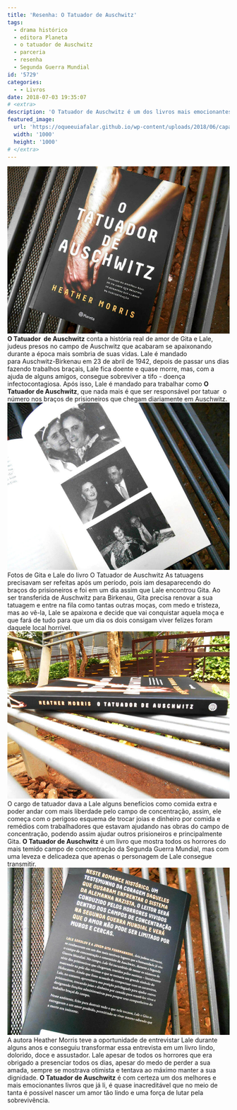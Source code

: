 ```yaml
---
title: 'Resenha: O Tatuador de Auschwitz'
tags:
  - drama histórico
  - editora Planeta
  - o tatuador de Auschwitz
  - parceria
  - resenha
  - Segunda Guerra Mundial
id: '5729'
categories:
  - - Livros
date: 2018-07-03 19:35:07
# <extra>
description: 'O Tatuador de Auschwitz é um dos livros mais emocionantes e bonitos que já li. No meio dos horrores da guerra ainda há esperança de sobrevivência e amor.'
featured_image: 
  url: 'https://oqueeuiafalar.github.io/wp-content/uploads/2018/06/capa-livro-o-tatuador-de-auschwitz.jpg'
  width: '1000'
  height: '1000'
# </extra>
---
```


![capa do livro - o tatuador de auschwitz](/wp-content/uploads/2018/06/capa-livro-o-tatuador-de-auschwitz.jpg "capa do livro - o tatuador de auschwitz") **O Tatuador  de Auschwitz** conta a história real de amor de Gita e Lale, judeus presos no campo de Auschwitz que acabaram se apaixonando durante a época mais sombria de suas vidas. Lale é mandado para Auschwitz-Birkenau em 23 de abril de 1942, depois de passar uns dias fazendo trabalhos braçais, Lale fica doente e quase morre, mas, com a ajuda de alguns amigos, consegue sobreviver a tifo - doença infectocontagiosa. Após isso, Lale é mandado para trabalhar como **O Tatuador de Auschwitz**, que nada mais é que ser responsável por tatuar  o número nos braços de prisioneiros que chegam diariamente em Auschwitz. ![fotos do livro o tatuador de Auschwitz](/wp-content/uploads/2018/07/fotos-livro-o-tatuador-de-auschwitz.jpg "fotos do livro o tatuador de Auschwitz") Fotos de Gita e Lale do livro O Tatuador de Auschwitz As tatuagens precisavam ser refeitas após um período, pois iam desaparecendo do braços do prisioneiros e foi em um dia assim que Lale encontrou Gita. Ao ser transferida de Auschwitz para Birkenau, Gita precisa renovar a sua tatuagem e entre na fila como tantas outras moças, com medo e tristeza, mas ao vê-la, Lale se apaixona e decide que vai conquistar aquela moça e que fará de tudo para que um dia os dois consigam viver felizes foram daquele local horrível. ![lombada do livro o tatuador de Auschwitz](/wp-content/uploads/2018/07/lombada-livro-o-tatuador-de-auschwitz.jpg "lombada do livro o tatuador de Auschwitz") O cargo de tatuador dava a Lale alguns benefícios como comida extra e poder andar com mais liberdade pelo campo de concentração, assim, ele começa com o perigoso esquema de trocar joias e dinheiro por comida e remédios com trabalhadores que estavam ajudando nas obras do campo de concentração, podendo assim ajudar outros prisioneiros e principalmente Gita. **O Tatuador de Auschwitz** é um livro que mostra todos os horrores do mais temido campo de concentração da Segunda Guerra Mundial, mas com uma leveza e delicadeza que apenas o personagem de Lale consegue transmitir. ![contra capa do livro o tatuador de Auschwitz](/wp-content/uploads/2018/07/contra-capa-livro-o-tatuador-de-auschwitz.jpg "contra capa do livro o tatuador de Auschwitz") A autora Heather Morris teve a oportunidade de entrevistar Lale durante alguns anos e conseguiu transformar essa entrevista em um livro lindo, dolorido, doce e assustador. Lale apesar de todos os horrores que era obrigado a presenciar todos os dias, apesar do medo de perder a sua amada, sempre se mostrava otimista e tentava ao máximo manter a sua dignidade. **O Tatuador de Auschwitz** é com certeza um dos melhores e mais emocionantes livros que já li, é quase inacreditável que no meio de tanta é possível nascer um amor tão lindo e uma força de lutar pela sobrevivência.

